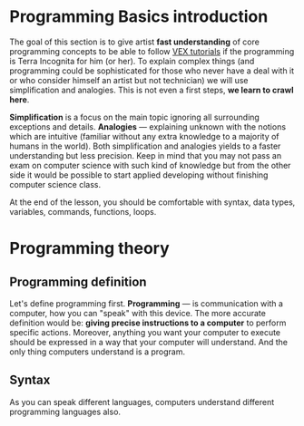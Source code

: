 # Programming Basics introduction
The goal of this section is to give artist **fast understanding** of core programming concepts to be able to follow [VEX tutorials](VEX-Quick-start) if the programming is Terra Incognita for him (or her). To explain complex things (and programming could be sophisticated for those who never have a deal with it or who consider himself an artist but not technician) we will use simplification and analogies. This is not even a first steps, **we learn to crawl here**.

**Simplification** is a focus on the main topic ignoring all surrounding exceptions and details. **Analogies** — explaining unknown with the notions which are intuitive (familiar without any extra knowledge to a majority of humans in the world). Both simplification and analogies yields to a faster understanding but less precision. Keep in mind that you may not pass an exam on computer science with such kind of knowledge but from the other side it would be possible to start applied developing without finishing computer science class.

At the end of the lesson, you should be comfortable with syntax, data types, variables, commands, functions, loops.  

# Programming theory
## Programming definition
Let's define programming first. **Programming** — is communication with a computer, how you can "speak" with this device. The more accurate definition would be: **giving precise instructions to a computer** to perform specific actions. Moreover, anything you want your computer to execute should be expressed in a way that your computer will understand. And the only thing computers understand is a program.

## Syntax
As you can speak different languages, computers understand different programming languages also.


